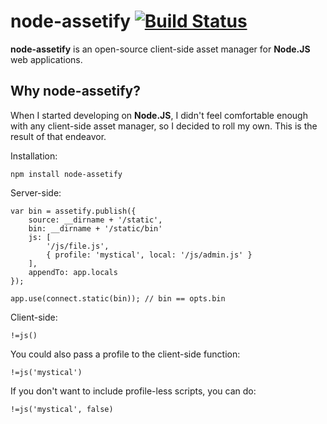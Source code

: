 # node-assetify [![Build Status](https://travis-ci.org/bevacqua/node-assetify.png?branch=master)](https://travis-ci.org/bevacqua/node-assetify)

**node-assetify** is an open-source client-side asset manager for **Node.JS** web applications.

## Why node-assetify?

When I started developing on **Node.JS**, I didn't feel comfortable enough with any client-side asset manager, so I decided to roll my own. This is the result of that endeavor.

Installation:

    npm install node-assetify

Server-side:

    var bin = assetify.publish({
        source: __dirname + '/static',
        bin: __dirname + '/static/bin'
        js: [
            '/js/file.js',
            { profile: 'mystical', local: '/js/admin.js' }
        ],
        appendTo: app.locals
    });

    app.use(connect.static(bin)); // bin == opts.bin

Client-side:

    !=js()

You could also pass a profile to the client-side function:

    !=js('mystical')

If you don't want to include profile-less scripts, you can do:

    !=js('mystical', false)